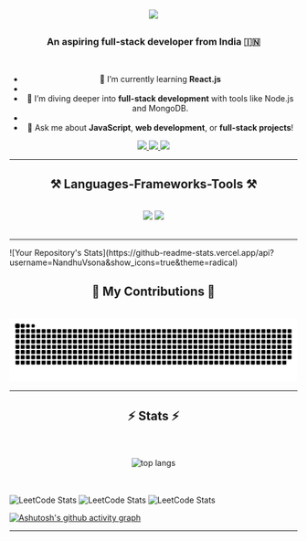 
<h1 align="center">
    <img src="https://readme-typing-svg.herokuapp.com/?font=Poppins&size=35&center=true&vCenter=true&width=500&height=70&duration=4000&lines=Hi+There!+👋;+I'm+Naveen+Venkatraman!;" />
</h1>

<h3 align="center">An aspiring full-stack developer from India 🇮🇳</h3>

<br/>

<div align="center">
 
 - 🔭 I’m currently learning **React.js**
 - 
- 🌱 I’m diving deeper into **full-stack development** with tools like Node.js and MongoDB.
-  
- 💬 Ask me about **JavaScript**, **web development**, or **full-stack projects**!  

 </div>
 
<div align="center"> 
  <a href="mailto:official.devpro@gmail.com">
    <img src="https://img.shields.io/badge/Gmail-333333?style=for-the-badge&logo=gmail&logoColor=red" />
  </a>
  <a href="https://linkedin.com/in/naveenvenkatraman" target="_blank">
    <img src="https://img.shields.io/badge/LinkedIn-0077B5?style=for-the-badge&logo=linkedin&logoColor=white" target="_blank" />
  </a>
  <a href="" target="_blank">
     <img src="https://img.shields.io/badge/Portfolio-FF5722?style=for-the-badge&logo=todoist&logoColor=white" target="_blank" /> <!-- sqlite, safari, google-chrome are other good icon options -->
  </a>
</div>

 <hr/>
 
<h2 align="center">⚒️ Languages-Frameworks-Tools ⚒️</h2>
<br/>
<div align="center">
    <img src="https://skillicons.dev/icons?i=html,css,sass,bootstrap,vscode,github,git" />
    <img src="https://skillicons.dev/icons?i=nodejs,python,javascript,express,mongodb,java" /><br>
</div>

<br/>
<hr/>
![Your Repository's Stats](https://github-readme-stats.vercel.app/api?username=NandhuVsona&show_icons=true&theme=radical)


<div align="center">
  <h2>🐍 My Contributions 🐍</h2>
  <br>
  <img alt="snake eating my contributions" src="https://raw.githubusercontent.com/salesp07/salesp07/output/github-contribution-grid-snake.svg" />
  
  <br/>
</div>


<hr/>

<h2 align="center">⚡ Stats ⚡</h2>
<br>
<div align=center>

  <br/>
  <img width=325 align="center" src="https://github-readme-stats-salesp07.vercel.app/api/top-langs/?username=NandhuVsona&hide=HTML&langs_count=8&layout=compact&theme=react&border_radius=10&size_weight=0.5&count_weight=0.5&exclude_repo=github-readme-stats" alt="top langs" />
</div>

<br/><br/>
![LeetCode Stats](https://leetcard.jacoblin.cool/Officialdevpro?theme=light&font=Poppins&ext=heatmap)
![LeetCode Stats](https://leetcard.jacoblin.cool/Officialdevpro?theme=transparent&font=Poppins&ext=heatmap)
![LeetCode Stats](https://leetcard.jacoblin.cool/Officialdevpro?theme=dark&font=Poppins&ext=heatmap)

[![Ashutosh's github activity graph](https://github-readme-activity-graph.vercel.app/graph?username=NandhuVSona&bg_color=000000&color=ffffff&line=00fbff&point=ffffff&area=true&hide_border=true)](https://github.com/ashutosh00710/github-readme-activity-graph)
<hr/>

<br/>



<br/>
